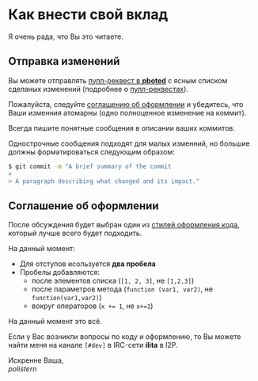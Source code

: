 # Как внести свой вклад

Я очень рада, что Вы это читаете.

## Отправка изменений

Вы можете отправлять [пулл-реквест в **pboted**](https://github.com/polistern/pboted/pull/new/master) с ясным списком сделаных изменений (подробнее о [пулл-реквестах](http://help.github.com/pull-requests/)).

Пожалуйста, следуйте [соглащению об оформлении](#cоглашение-об-оформлении) и убедитесь, что Ваши изменния атомарны (одно полноценное изменение на коммит).

Всегда пишите понятные сообщения в описании ваших коммитов.

Однострочные сообщения подходят для малых изменний, но большие должны форматироваться следующим образом:

```bash
$ git commit -m "A brief summary of the commit
>
> A paragraph describing what changed and its impact."
```

## Соглашение об оформлении

После обсуждения будет выбран один из [стилей оформления кода](https://github.com/motine/cppstylelineup), который лучше всего будет подходить.

На данный момент:

  * Для отступов исользуется **два пробела**
  * Пробелы добавляются:
    - после элементов списка (`[1, 2, 3]`, не `[1,2,3]`)
    - после параметров метода (`function (var1, var2)`, не `function(var1,var2)`)
    - вокруг операторов (`x += 1`, не `x+=1`)

На данный момент это всё.

Если у Вас возникли вопросы по коду и оформлению, то Вы можете найти меня на канале `[#dev]` в IRC-сети **ilita** в I2P.

Искренне Ваша,  
*polistern*
